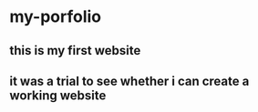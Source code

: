 # my-porfolio
## this is my first website
## it was a trial to see whether i can create a working website
